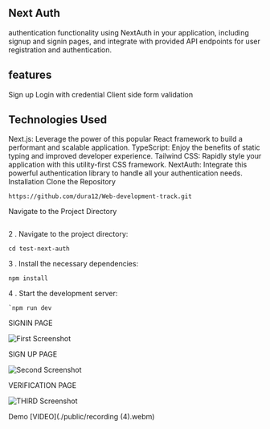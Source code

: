 ## Next Auth
  authentication functionality using NextAuth in your application, including signup and signin pages, and integrate with provided API endpoints for user registration and authentication.

## features
  Sign up
  Login with credential
  Client side form validation
## Technologies Used
Next.js: Leverage the power of this popular React framework to build a performant and scalable application.
TypeScript: Enjoy the benefits of static typing and improved developer experience.
Tailwind CSS: Rapidly style your application with this utility-first CSS framework.
NextAuth: Integrate this powerful authentication library to handle all your authentication needs.
Installation
Clone the Repository
```
https://github.com/dura12/Web-development-track.git
```
Navigate to the Project Directory
```

```
2 . Navigate to the project directory:

```
cd test-next-auth
```
3 . Install the necessary dependencies:
```
npm install
```
4 . Start the development server:
```
`npm run dev
```
 SIGNIN PAGE

![First Screenshot](./public/first.png)

SIGN UP PAGE

![Second Screenshot](./public/second.png)

VERIFICATION PAGE

![THIRD Screenshot](./public/third.png)

Demo
[VIDEO](./public/recording (4).webm)

